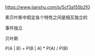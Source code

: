 https://www.jianshu.com/p/5cf3a155b2f0

素贝叶斯中假定各个特性之间是相互独立的

事件独立

贝叶斯

P(A | B) = P(B | A) * P(A) / P(B)
